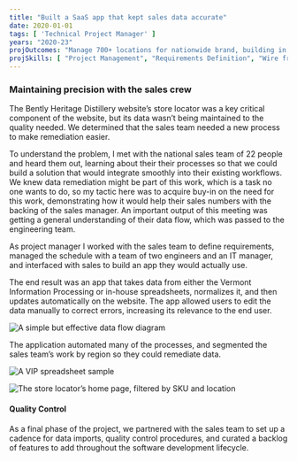 ```yaml
---
title: "Built a SaaS app that kept sales data accurate"
date: 2020-01-01
tags: [ 'Technical Project Manager' ]
years: "2020-23"
projOutcomes: "Manage 700+ locations for nationwide brand, building in ease of use such as automatic segmented data for sales team to manage workload."
projSkills: [ "Project Management", "Requirements Definition", "Wire framing", "Flow Diagramming", "Communication", "Stakeholder Management", "Task Management", "Quality Control"  ]
---
```


### Maintaining precision with the sales crew

The Bently Heritage Distillery website&rsquo;s store locator was a key critical component of the website, but its data wasn&rsquo;t being maintained to the quality needed. We determined that the sales team needed a new process to make remediation easier. 

To understand the problem, I met with the national sales team of 22 people and heard them out, learning about their their processes so that we could build a solution that would integrate smoothly into their existing workflows. We knew data remediation might be part of this work, which is a task no one wants to do, so my tactic here was to acquire buy-in on the need for this work, demonstrating how it would help their sales numbers with the backing of the sales manager. An important output of this meeting was getting a general understanding of their data flow, which was passed to the engineering team. 

As project manager I worked with the sales team to define requirements, managed the schedule with a team of two engineers and an IT manager, and interfaced with sales to build an app they would actually use. 

The end result was an app that takes data from either the Vermont Information Processing or in-house spreadsheets, normalizes it, and then updates automatically on the website. The app allowed users to edit the data manually to correct errors, increasing its relevance to the end user. 

![A simple but effective data flow diagram](/locator-data-flow-diagram.webp)

The application automated many of the processes, and segmented the sales team&rsquo;s work by region so they could remediate data.

![A VIP spreadsheet sample](/vip-spreadsheet-sample.webp)

![The store locator&rsquo;s home page, filtered by SKU and location](/store-locator-app-overview.webp)

#### Quality Control

As a final phase of the project, we partnered with the sales team to set up a cadence for data imports, quality control procedures, and curated a backlog of features to add throughout the software development lifecycle.

